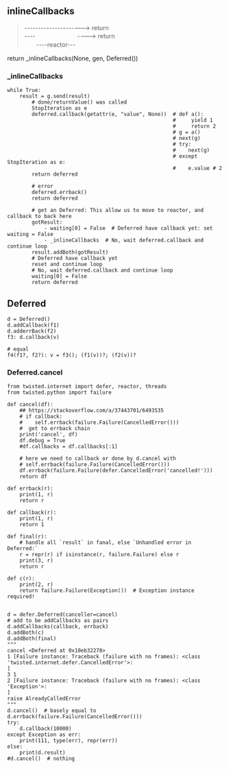 ## inlineCallbacks
> ---------------------> return  
 ----　　　　　　　----> return  
 　　----reactor---

  return _inlineCallbacks(None, gen, Deferred())
### _inlineCallbacks
    while True:
        result = g.send(result)
            # done/returnValue() was called
            StopIteration as e
            deferred.callback(getattr(e, "value", None))  # def a():
                                                          #     yield 1
                                                          #     return 2
                                                          # g = a()
                                                          # next(g)
                                                          # try:
                                                          #    next(g)
                                                          # except StopIteration as e:
                                                          #    e.value # 2
            return deferred

            # error
            deferred.errback()
            return deferred

            # get an Deferred: This allow us to move to reactor, and callback to back here
            gotResult:
                - waiting[0] = False  # Deferred have callback yet: set waiting = False
                - _inlineCallbacks  # No, wait deferred.callback and continue loop
            result.addBoth(gotResult)
            # Deferred have callback yet
            reset and continue loop
            # No, wait deferred.callback and continue loop
            waiting[0] = False
            return deferred


## Deferred
    d = Deferred()
    d.addCallback(f1)
    d.adderrBack(f2)
    f3: d.callback(v)
    
    # equal
    f4(f1?, f2?): v = f3(); (f1(v))?; (f2(v))? 
    
### Deferred.cancel

    from twisted.internet import defer, reactor, threads
    from twisted.python import failure

    def cancel(df):
        ## https://stackoverflow.com/a/37443701/6493535
        # if callback:
        #    self.errback(failure.Failure(CancelledError()))
        #  get to errback chain
        print('cancel', df)
        df.debug = True
        #df.callbacks = df.callbacks[:1]

        # here we need to callback or done by d.cancel with 
        # self.errback(failure.Failure(CancelledError()))
        df.errback(failure.Failure(defer.CancelledError('cancelled!')))
        return df

    def errback(r):
        print(1, r)
        return r

    def callback(r):
        print(1, r)
        return 1    

    def final(r):
        # handle all `result` in fanal, else `Unhandled error in Deferred:`
        r = repr(r) if isinstance(r, failure.Failure) else r
        print(3, r)
        return r

    def c(r):
        print(2, r)
        return failure.Failure(Exception())  # Exception instance required!


    d = defer.Deferred(canceller=cancel)
    # add to be addCallbacks as pairs
    d.addCallbacks(callback, errback)
    d.addBoth(c)
    d.addBoth(final)
    """
    cancel <Deferred at 0x10eb32278>
    1 [Failure instance: Traceback (failure with no frames): <class 'twisted.internet.defer.CancelledError'>: 
    ]
    3 1
    2 [Failure instance: Traceback (failure with no frames): <class 'Exception'>: 
    ]
    raise AlreadyCalledError
    """
    d.cancel()  # basely equal to d.errback(failure.Failure(CancelledError()))
    try:
        d.callback(10000)
    except Exception as err:
        print(111, type(err), repr(err))
    else:
        print(d.result)
    #d.cancel()  # nothing

